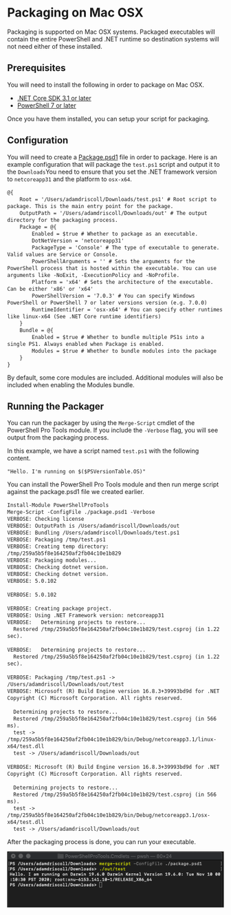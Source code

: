 # Packaging on Mac OSX

Packaging is supported on Mac OSX systems. Packaged executables will contain the entire PowerShell and .NET runtime so destination systems will not need either of these installed. 

## Prerequisites 

You will need to install the following in order to package on Mac OSX.

* [.NET Core SDK 3.1 or later](https://docs.microsoft.com/en-us/dotnet/core/install/macos)
* [PowerShell 7 or later](https://docs.microsoft.com/en-us/powershell/scripting/install/installing-powershell-core-on-macos?view=powershell-7.1)

Once you have them installed, you can setup your script for packaging. 

## Configuration

You will need to create a [Package.psd1](package.psd1.md) file in order to package. Here is an example configuration that will package the `test.ps1` script and output it to the `Downloads`You need to ensure that you set the .NET framework version to `netcoreapp31` and the platform to `osx-x64`. 

```text
@{
    Root = '/Users/adamdriscoll/Downloads/test.ps1' # Root script to package. This is the main entry point for the package. 
    OutputPath = '/Users/adamdriscoll/Downloads/out' # The output directory for the packaging process. 
    Package = @{
        Enabled = $true # Whether to package as an executable. 
        DotNetVersion = 'netcoreapp31'
        PackageType = 'Console' # The type of executable to generate. Valid values are Service or Console. 
        PowerShellArguments = '' # Sets the arguments for the PowerShell process that is hosted within the executable. You can use arguments like -NoExit, -ExecutionPolicy and -NoProfile.
        Platform = 'x64' # Sets the architecture of the executable. Can be either 'x86' or 'x64'
        PowerShellVersion = '7.0.3' # You can specify Windows PowerShell or PowerShell 7 or later versions version (e.g. 7.0.0)
        RuntimeIdentifier = 'osx-x64' # You can specify other runtimes like linux-x64 (See .NET Core runtime identifiers)
    }
    Bundle = @{
        Enabled = $true # Whether to bundle multiple PS1s into a single PS1. Always enabled when Package is enabled. 
        Modules = $true # Whether to bundle modules into the package
    }
}
```

By default, some core modules are included. Additional modules will also be included when enabling the Modules bundle. 

## Running the Packager

You can run the packager by using the `Merge-Script` cmdlet of the PowerShell Pro Tools module. If you include the `-Verbose` flag, you will see output from the packaging process. 

In this example, we have a script named `test.ps1` with the following content. 

```text
"Hello. I'm running on $($PSVersionTable.OS)"
```

You can install the PowerShell Pro Tools module and then run merge script against the package.psd1 file we created earlier. 

```text
Install-Module PowerShellProTools
Merge-Script -ConfigFile ./package.psd1 -Verbose
VERBOSE: Checking license
VERBOSE: OutputPath is /Users/adamdriscoll/Downloads/out
VERBOSE: Bundling /Users/adamdriscoll/Downloads/test.ps1
VERBOSE: Packaging /tmp/test.ps1
VERBOSE: Creating temp directory: /tmp/259a5b5f8e164250af2fb04c10e1b829
VERBOSE: Packaging modules...
VERBOSE: Checking dotnet version.
VERBOSE: Checking dotnet version.
VERBOSE: 5.0.102

VERBOSE: 5.0.102

VERBOSE: Creating package project.
VERBOSE: Using .NET Framework version: netcoreapp31
VERBOSE:   Determining projects to restore...
  Restored /tmp/259a5b5f8e164250af2fb04c10e1b829/test.csproj (in 1.22 sec).

VERBOSE:   Determining projects to restore...
  Restored /tmp/259a5b5f8e164250af2fb04c10e1b829/test.csproj (in 1.22 sec).

VERBOSE: Packaging /tmp/test.ps1 -> /Users/adamdriscoll/Downloads/out/test
VERBOSE: Microsoft (R) Build Engine version 16.8.3+39993bd9d for .NET
Copyright (C) Microsoft Corporation. All rights reserved.

  Determining projects to restore...
  Restored /tmp/259a5b5f8e164250af2fb04c10e1b829/test.csproj (in 566 ms).
  test -> /tmp/259a5b5f8e164250af2fb04c10e1b829/bin/Debug/netcoreapp3.1/linux-x64/test.dll
  test -> /Users/adamdriscoll/Downloads/out

VERBOSE: Microsoft (R) Build Engine version 16.8.3+39993bd9d for .NET
Copyright (C) Microsoft Corporation. All rights reserved.

  Determining projects to restore...
  Restored /tmp/259a5b5f8e164250af2fb04c10e1b829/test.csproj (in 566 ms).
  test -> /tmp/259a5b5f8e164250af2fb04c10e1b829/bin/Debug/netcoreapp3.1/osx-x64/test.dll
  test -> /Users/adamdriscoll/Downloads/out
```

After the packaging process is done, you can run your executable. 

![](../../.gitbook/assets/image%20%2863%29.png)

